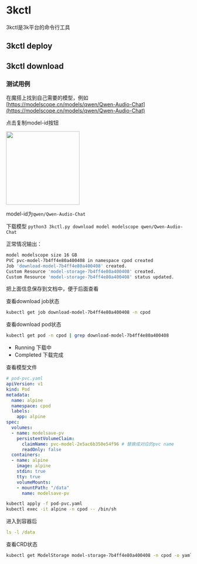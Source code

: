 # 3kctl
3kctl是3k平台的命令行工具

## 3kctl deploy

## 3kctl download
### 测试用例
在魔搭上找到自己需要的模型，例如 [https://modelscope.cn/models/qwen/Qwen-Audio-Chat](https://modelscope.cn/models/qwen/Qwen-Audio-Chat)

点击复制model-id按钮

<img src="https://github.com/NascentCore/3k/assets/152252984/57d9aeae-45ee-41d1-bb5b-bca1e4550147" width="200">

model-id为`qwen/Qwen-Audio-Chat`

下载模型 `python3 3kctl.py download model modelscope qwen/Qwen-Audio-Chat`

正常情况输出：
```bash
model modelscope size 16 GB
PVC pvc-model-7b4ff4e80a400408 in namespace cpod created
Job 'download-model-7b4ff4e80a400408' created.
Custom Resource 'model-storage-7b4ff4e80a400408' created.
Custom Resource 'model-storage-7b4ff4e80a400408' status updated.
```

把上面信息保存到文档中，便于后面查看

查看download job状态
```bash
kubectl get job download-model-7b4ff4e80a400408 -n cpod
```

查看download pod状态
```bash
kubectl get pod -n cpod | grep download-model-7b4ff4e80a400408
```

- Running 下载中
- Completed 下载完成

查看模型文件
```yaml
# pod-pvc.yaml
apiVersion: v1
kind: Pod
metadata:
  name: alpine
  namespace: cpod
  labels:
    app: alpine
spec:
  volumes:
  - name: modelsave-pv
    persistentVolumeClaim:
      claimName: pvc-model-2e5ac6b350e54f96 # 替换成对应的pvc name
      readOnly: false
  containers:
  - name: alpine
    image: alpine
    stdin: true
    tty: true
    volumeMounts:
    - mountPath: "/data"
      name: modelsave-pv
```

```bash
kubectl apply -f pod-pvc.yaml
kubectl exec -it alpine -n cpod -- /bin/sh
```
进入到容器后
```yaml
ls -l /data
```

查看CRD状态
```bash
kubectl get ModelStorage model-storage-7b4ff4e80a400408 -n cpod -o yaml
```
